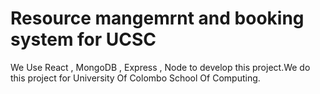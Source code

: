 # Resource mangemrnt and booking system for UCSC

We Use React , MongoDB , Express , Node to develop this project.We do this project for University Of Colombo School Of Computing.